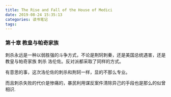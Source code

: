 ```yaml
---
title: The Rise and Fall of the House of Medici
date: 2019-08-24 15:35:13
categories: 读书笔记
tags:
---
```


### 第十章 教皇与帕奇家族

刺杀永远是一种以弱胜强的斗争方式，不论是荆轲刺秦，还是美国总统遇害，还是教皇与帕奇家族 刺杀 洛伦佐。反对派都采取了同样的方式。

有意思的事，这次洛伦佐的刺杀和荆轲一样，显的不那么专业。

而且刺杀失败的代价是惨痛的，暴民利用谋反案件清除异己的手段也是那么的似曾相识.
